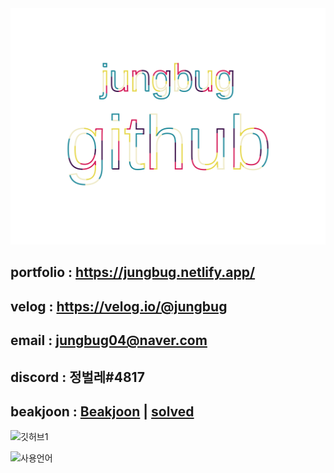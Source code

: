 <div align="center">
  <a href="https://jungbug.netlify.app/">
    <img src="https://raw.githubusercontent.com/jungbug/jungbug-svg/master/jungbug/dist/jungbug.svg">
  </a>
  
</div>

## portfolio : https://jungbug.netlify.app/
## velog : https://velog.io/@jungbug
## email : jungbug04@naver.com
## discord : 정벌레#4817
## beakjoon : [Beakjoon](https://www.acmicpc.net/user/jungbug04) | [solved](https://solved.ac/profile/jungbug04)
![ 깃허브1 ](https://github-readme-stats.vercel.app/api?username=jungbug&show_icons=true&bg_color=30,e96443,904e95&title_color=fff&text_color=fff)

![ 사용언어 ](https://github-readme-stats.vercel.app/api/top-langs/?username=jungbug&show_icons=true&bg_color=30,e96443,904e95&title_color=fff&text_color=fff&layout=compact)

